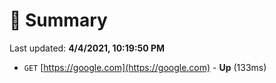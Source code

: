 # 📖 Summary
Last updated: **4/4/2021, 10:19:50 PM**

- `GET` [https://google.com](https://google.com) - **Up** (133ms)
